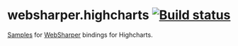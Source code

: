 # websharper.highcharts [![Build status](https://ci.appveyor.com/api/projects/status/3jlh0qdqh4uc4irj?svg=true)](https://ci.appveyor.com/project/IntelliFactory/websharper-highcharts-samples)

[Samples][samp] for [WebSharper][ws] bindings for Highcharts.

[samp]: http://intellifactory.github.io/websharper.highcharts.samples
[ws]: http://websharper.com/
